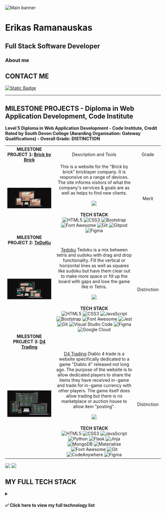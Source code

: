 ![Main banner]()


# Erikas Ramanauskas
## Full Stack Software Developer
### About me

## CONTACT ME
<a href="https://www.linkedin.com/in/erikas-ramanauskas">
 <img alt="Static Badge" src="https://img.shields.io/badge/LinkedIn-linkedin?logo=linkedin&logoColor=white&labelColor=%234b034b&color=black">
</a>

---
## MILESTONE PROJECTS - Diploma in Web Application Development, Code Institute
**Level 5 Diploma in Web Application Development - Code Institute, Credit Rated by South Devon College (Awarding Organisation: Gateway Qualifications) - Overall Grade: DISTINCTION** 

|  | |  |
| :---: | :---: | :---: | 
| **MILESTONE PROJECT 1: [Brick by Brick](https://erikas-ramanauskas.github.io/Milestone-Project-1/ "Go to live project")** | Description and Tools | Grade |
| ![Brick by Brick Responsive](https://github.com/Erikas-Ramanauskas/Milestone-Project-1/raw/master/assets/Images/Read-me/Responsive-img.jpg) | This is a website for the "Brick by brick" bricklayer company. It is responsive on a range of devices. The site informs visitors of what the company's services &amp; goals are as well as helps to find new clients. <br/><br/>[![](https://img.shields.io/badge/GitHub_repository-github?logo=github&logoColor=white&labelColor=black&color=%234b034b)](https://github.com/Erikas-Ramanauskas/Milestone-Project-1 "Go to the Brick by Brick repository")</br></br> **TECH STACK**<br/> ![ HTML5 ](https://img.shields.io/badge/HTML5-html5?logo=html5&logoColor=white&labelColor=%234b034b&color=black) ![ CSS3 ](https://img.shields.io/badge/CSS3-css3?logo=css3&logoColor=white&labelColor=%234b034b&color=black) ![ Bootstrap ](https://img.shields.io/badge/Bootstrap-bootstrap?logo=bootstrap&logoColor=white&labelColor=%234b034b&color=black) ![ Font Awesome ](https://img.shields.io/badge/FontAwesome-fontawesome?logo=fontawesome&logoColor=white&labelColor=%234b034b&color=black) ![ Git ](https://img.shields.io/badge/Git-git?logo=git&logoColor=white&labelColor=%234b034b&color=black) ![ Gitpod ](https://img.shields.io/badge/Gitpod-gitpod?logo=gitpod&logoColor=white&labelColor=%234b034b&color=black) ![ Figma ](https://img.shields.io/badge/Figma-figma?logo=figma&logoColor=white&labelColor=%234b034b&color=black) | Merit | 
| **MILESTONE PROJECT 2: [TeDoKu](https://erikas-ramanauskas.github.io/Milestone-Project-2/ "Go to live project")** |  |  |
| ![Tedoku Responsive](https://github.com/Erikas-Ramanauskas/Milestone-Project-2/raw/main/assets/images/Responsive.webp) | [Tedoku](https://github.com/Erikas-Ramanauskas/Milestone-Project-2) Tedoku is a mix between tetris and sudoku with drag and drop functionality. Fill the vertical or horizontal lines as well as squares like sudoku but have them clear out to make more space or fill up the board with gaps and lose the game like in Tetris. <br/><br/> [![](https://img.shields.io/badge/GitHub_repository-github?logo=github&logoColor=white&labelColor=black&color=%234b034b)](https://github.com/Erikas-Ramanauskas/Milestone-Project-2 "Go to the Tedoku repository") <br/><br/> **TECH STACK**<br/> ![ HTML5 ](https://img.shields.io/badge/HTML5-html5?logo=html5&logoColor=white&labelColor=%234b034b&color=black) ![ CSS3 ](https://img.shields.io/badge/CSS3-css3?logo=css3&logoColor=white&labelColor=%234b034b&color=black) ![ JavaScript ](https://img.shields.io/badge/JavaScript-javascript?logo=javascript&logoColor=white&labelColor=%234b034b&color=black) ![ Bootstrap ](https://img.shields.io/badge/Bootstrap-bootstrap?logo=bootstrap&logoColor=white&labelColor=%234b034b&color=black) ![ Font Awesome ](https://img.shields.io/badge/FontAwesome-fontawesome?logo=fontawesome&logoColor=white&labelColor=%234b034b&color=black) ![ Jest ](https://img.shields.io/badge/Jest-jest?logo=jest&logoColor=white&labelColor=%234b034b&color=black) ![ Git ](https://img.shields.io/badge/Git-git?logo=git&logoColor=white&labelColor=%234b034b&color=black) ![ Visual Studio Code ](https://img.shields.io/badge/VisualStudioCode-visualstudiocode?logo=visualstudiocode&logoColor=white&labelColor=%234b034b&color=black) ![ Figma ](https://img.shields.io/badge/Figma-figma?logo=figma&logoColor=white&labelColor=%234b034b&color=black) ![ Google Cloud ](https://img.shields.io/badge/GoogleCloud-googlecloud?logo=googlecloud&logoColor=white&labelColor=%234b034b&color=black) | Distinction | 
| **MILESTONE PROJECT 3: [D4 Trading](https://erikas-ramanauskas.github.io/Milestone-Project-3/ "Go to live project")** |  |  |
| ![D4 Trading Responsive](https://github.com/Erikas-Ramanauskas/Milestone-Project-3/blob/main/static/images/read_me/responsive.png?raw=true) | [D4 Trading](https://github.com/Erikas-Ramanauskas/Milestone-Project-3) Diablo 4 trade is a website specifically dedicated to a game "Diablo 4" released not long ago. The purpose of the website is to allow dedicated players to share the items they have received in-game and trade for in-game currency with other players. The game itself does allow trading but there is no marketplace or auction house to allow item "posting". <br/><br/> [![](https://img.shields.io/badge/GitHub_repository-github?logo=github&logoColor=white&labelColor=black&color=%234b034b)](https://github.com/Erikas-Ramanauskas/Milestone-Project-3 "Go to the D4 Trading repository") <br/><br/> **TECH STACK**<br/> ![ HTML5 ](https://img.shields.io/badge/HTML5-html5?logo=html5&logoColor=white&labelColor=%234b034b&color=black) ![ CSS3 ](https://img.shields.io/badge/CSS3-css3?logo=css3&logoColor=white&labelColor=%234b034b&color=black) ![ JavaScript ](https://img.shields.io/badge/JavaScript-javascript?logo=javascript&logoColor=white&labelColor=%234b034b&color=black) ![ Python ](https://img.shields.io/badge/Python-python?logo=python&logoColor=white&labelColor=%234b034b&color=black) ![ Flask ](https://img.shields.io/badge/Flask-flask?logo=flask&logoColor=white&labelColor=%234b034b&color=black) ![ Jinja ](https://img.shields.io/badge/Jinja-jinja?logo=jinja&logoColor=white&labelColor=%234b034b&color=black) ![ MongoDB ](https://img.shields.io/badge/MongoDB-mongodb?logo=mongodb&logoColor=white&labelColor=%234b034b&color=black) ![ Materialise ](https://img.shields.io/badge/Materialise-materialise?labelColor=%234b034b&color=black) ![ Font Awesome ](https://img.shields.io/badge/FontAwesome-fontawesome?logo=fontawesome&logoColor=white&labelColor=%234b034b&color=black) ![ Git ](https://img.shields.io/badge/Git-git?logo=git&logoColor=white&labelColor=%234b034b&color=black) ![ CodeAnywhere ](https://img.shields.io/badge/CodeAnywhere-codeanywhere?labelColor=%234b034b&color=black) ![ Figma ](https://img.shields.io/badge/Figma-figma?logo=figma&logoColor=white&labelColor=%234b034b&color=black) | Distinction | 


[![](https://img.shields.io/badge/GitHub_repository-github?logo=github&logoColor=white&labelColor=black&color=%234b034b)](https://github.com/Erikas-Ramanauskas/Milestone-Project-1 "Go to the Brick by Brick repository")
[![](https://img.shields.io/badge/GitHub_repository-github?logo=github&logoColor=white&labelColor=black&color=%234b034b)](https://github.com/Erikas-Ramanauskas/Milestone-Project-2 "Go to the Tedoku repository")

## MY FULL TECH STACK
<details>
<summary><h4>✅ Click here to view my full technology list</h4></summary>
**I’m currently learning**  
![ Django ](https://img.shields.io/badge/Django-django?logo=django&logoColor=white&labelColor=%234b034b&color=black)  

**I’m continuing to learn**  
![ Python ](https://img.shields.io/badge/Python-python?logo=python&logoColor=white&labelColor=%234b034b&color=black)  

**Programming Languages**  
![ HTML5 ](https://img.shields.io/badge/HTML5-html5?logo=html5&logoColor=white&labelColor=%234b034b&color=black)  
![ CSS3 ](https://img.shields.io/badge/CSS3-css3?logo=css3&logoColor=white&labelColor=%234b034b&color=black)  
![ JavaScript ](https://img.shields.io/badge/JavaScript-javascript?logo=javascript&logoColor=white&labelColor=%234b034b&color=black)  
![ Python ](https://img.shields.io/badge/Python-python?logo=python&logoColor=white&labelColor=%234b034b&color=black)  

**Libraries &amp; Frameworks**  
![ Django ](https://img.shields.io/badge/Django-django?logo=django&logoColor=white&labelColor=%234b034b&color=black)  
![ jQuery ](https://img.shields.io/badge/jQuery-jquery?logo=jquery&logoColor=white&labelColor=%234b034b&color=black)  
![ Flask ](https://img.shields.io/badge/Flask-flask?logo=flask&logoColor=white&labelColor=%234b034b&color=black)  
![ Jinja ](https://img.shields.io/badge/Jinja-jinja?logo=jinja&logoColor=white&labelColor=%234b034b&color=black)  
![ Bootstrap ](https://img.shields.io/badge/Bootstrap-bootstrap?logo=bootstrap&logoColor=white&labelColor=%234b034b&color=black)  
![ Materialise ](https://img.shields.io/badge/Materialise-materialise?labelColor=%234b034b&color=black)  
![ Font Awesome ](https://img.shields.io/badge/FontAwesome-fontawesome?logo=fontawesome&logoColor=white&labelColor=%234b034b&color=black)  

**Automated Testing**  
![ Jest ](https://img.shields.io/badge/Jest-jest?logo=jest&logoColor=white&labelColor=%234b034b&color=black)  

**Databases**  
![ PostgreSQL ](https://img.shields.io/badge/PostgreSQL-postgresql?logo=postgresql&logoColor=white&labelColor=%234b034b&color=black)  
![ MySQL ](https://img.shields.io/badge/MySQL-mysql?logo=mysql&logoColor=white&labelColor=%234b034b&color=black)  
![ MongoDB ](https://img.shields.io/badge/MongoDB-mongodb?logo=mongodb&logoColor=white&labelColor=%234b034b&color=black)  

**Version Control &amp; IDEs**  
![ GitHub ](https://img.shields.io/badge/GitHub-github?logo=github&logoColor=white&labelColor=%234b034b&color=black)  
![ Git ](https://img.shields.io/badge/Git-git?logo=git&logoColor=white&labelColor=%234b034b&color=black)  
![ Gitpod ](https://img.shields.io/badge/Gitpod-gitpod?logo=gitpod&logoColor=white&labelColor=%234b034b&color=black)  
![ CodeAnywhere ](https://img.shields.io/badge/CodeAnywhere-codeanywhere?labelColor=%234b034b&color=black)  
![ Visual Studio Code ](https://img.shields.io/badge/VisualStudioCode-visualstudiocode?logo=visualstudiocode&logoColor=white&labelColor=%234b034b&color=black)  

**Hosting**  
![ Heroku ](https://img.shields.io/badge/Heroku-heroku?logo=heroku&logoColor=white&labelColor=%234b034b&color=black)  
 
**Cloud Storage**  
![ Amazon S3 ](https://img.shields.io/badge/AmazonS3-amazons3?logo=amazons3&logoColor=white&labelColor=%234b034b&color=black)  
 
**Wireframes**  
![ Figma ](https://img.shields.io/badge/Figma-figma?logo=figma&logoColor=white&labelColor=%234b034b&color=black)  

**Public Cloud**  
![ Google Cloud ](https://img.shields.io/badge/GoogleCloud-googlecloud?logo=googlecloud&logoColor=white&labelColor=%234b034b&color=black)  
 
</details>


